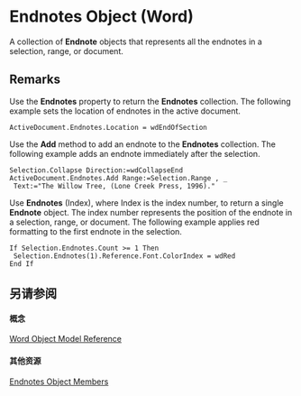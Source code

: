 
# Endnotes Object (Word)

A collection of  **Endnote** objects that represents all the endnotes in a selection, range, or document.


## Remarks

Use the  **Endnotes** property to return the **Endnotes** collection. The following example sets the location of endnotes in the active document.


```
ActiveDocument.Endnotes.Location = wdEndOfSection
```

Use the  **Add** method to add an endnote to the **Endnotes** collection. The following example adds an endnote immediately after the selection.




```
Selection.Collapse Direction:=wdCollapseEnd 
ActiveDocument.Endnotes.Add Range:=Selection.Range , _ 
 Text:="The Willow Tree, (Lone Creek Press, 1996)."
```

Use  **Endnotes** (Index), where Index is the index number, to return a single **Endnote** object. The index number represents the position of the endnote in a selection, range, or document. The following example applies red formatting to the first endnote in the selection.




```
If Selection.Endnotes.Count >= 1 Then 
 Selection.Endnotes(1).Reference.Font.ColorIndex = wdRed 
End If
```


## 另请参阅


#### 概念


[Word Object Model Reference](be452561-b436-bb9b-6f94-3faa9a74a6fd.md)
#### 其他资源


[Endnotes Object Members](http://msdn.microsoft.com/library/b70ef623-9c2a-6cb9-acb3-64d3f150b62a%28Office.15%29.aspx)